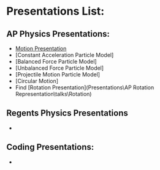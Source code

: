 # Presentations List:

## AP Physics Presentations:

  - [Motion Presentation](Presentations\APCVPM\talks\APCVPM.html)
  - [Constant Acceleration Particle Model]
  - [Balanced Force Particle Model]
  - [Unbalanced Force Particle Model]
  - [Projectile Motion Particle Model]
  - [Circular Motion]
  - Find [Rotation Presentation](Presentations\AP Rotation Representation\talks\Rotation)


## Regents Physics Presentations

  -


## Coding Presentations:

  - 
